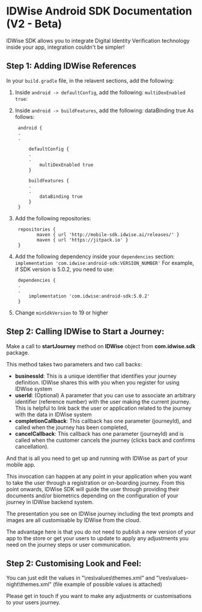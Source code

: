 # IDWise Android SDK Documentation (V2 - Beta)
IDWise SDK allows you to integrate Digital Identity Verification technology inside your app, integration couldn't be simpler!


## Step 1: Adding IDWise References
In your `build.gradle` file, in the relavent sections, add the following:
1. Inside `android -> defaultConfig`, add the following: `multiDexEnabled true`:
2. Inside `android -> buildFeatures`, add the following: dataBinding true
As follows:

	    android {
	    .
	    .
	    
	        defaultConfig {
	    	.
	    	.
	            multiDexEnabled true
	    	}
	    	
	        buildFeatures {
	    	.
	    	.
	            dataBinding true
	    	}
	    }
3. Add the following repositories: 

        repositories {
    	       maven { url 'http://mobile-sdk.idwise.ai/releases/' }
    	       maven { url 'https://jitpack.io' }
		}
4. Add the following dependency inside your `dependencies` section:
    `implementation 'com.idwise:android-sdk:VERSION_NUMBER'`
    For example, if SDK version is 5.0.2, you need to use:
    
		dependencies {
	    .
	    .
			implementation 'com.idwise:android-sdk:5.0.2'
		}
5. Change `minSdkVersion` to 19 or higher
    
## Step 2: Calling IDWise to Start a Journey:
Make a call to **startJourney** method on **IDWise** object from **com.idwise.sdk** package.

This method takes two parameters and two call backs:

* **businessId**: This is a unique identifier that identifies your journey definition. IDWise shares this with you when you register for using IDWise system
* **userId**: (Optional) A parameter that you can use to associate an arbitrary identifier (reference number) with the user making the current journey. This is helpful to link back the user or application related to the journey with the data in IDWise system   
* **completionCallback**: This callback has one parameter (journeyId), and called when the journey has been completed,
* **cancelCallback**: This callback has one parameter (journeyId) and is called when the customer cancels the journey (clicks back and confirms cancellation).

And that is all you need to get up and running with IDWise as part of your mobile app.

This invocation can happen at any point in your application when you want to take the user through a registration or on-boarding journey.
From this point onwards, IDWise SDK will guide the user through providing their documents and/or biometrics depending on the configuration of your journey in IDWise backend system.

The presentation you see on IDWise journey including the text prompts and images are all customisable by IDWise from the cloud.

The advantage here is that you do not need to publish a new version of your app to the store or get your users to update to apply any adjustments you need on the journey steps or user communication.

## Step 2: Customising Look and Feel:
You can just edit the values in "\res\values\themes.xml" and "\res\values-night\themes.xml" (file example of possible values is attached)

Please get in touch if you want to make any adjustments or customisations to your users journey.
